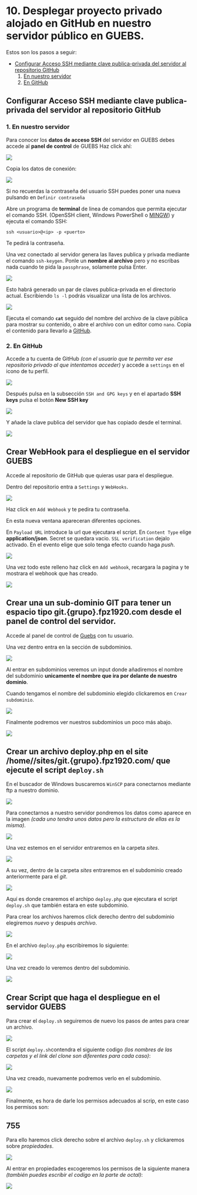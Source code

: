 # 10. Desplegar proyecto privado alojado en GitHub en nuestro servidor público en GUEBS.
Estos son los pasos a seguir:

  - [Configurar Acceso SSH mediante clave publica-privada del servidor al repositorio GitHub](#configurar-acceso-ssh-mediante-clave-publica-privada-del-servidor-al-repositorio-github)
    1. [En nuestro servidor](#en-nuestro-servidor)
    2. [En GitHub](#en-github)

## Configurar Acceso SSH mediante clave publica-privada del servidor al repositorio GitHub

### 1. En nuestro servidor
Para conocer los **datos de acceso SSH** del servidor en GUEBS debes accede al **panel de control** de GUEBS Haz click ahí:
   
![](images/doc10/doc10-panel-de-control-guebs.png)

Copia los datos de conexión:

![](images/doc10/doc10-panel-de-contro-datos-de-acceso-ssh.png)

Si no recuerdas la contraseña del usuario SSH puedes poner una nueva pulsando en `Definir contraseña`

Abre un programa de **terminal** de linea de comandos que permita ejecutar el comando SSH. (OpenSSH client, Windows PowerShell o [MINGW](https://www.google.com/search?q=MINGW)) y ejecuta el comando SSH:

    ssh <usuario>@<ip> -p <puerto>

Te pedirá la contraseña.

Una vez conectado al servidor genera las llaves publica y privada mediante el comando `ssh-keygen`. Ponle un **nombre al archivo** pero y no escribas nada cuando te pida la `passphrase`, solamente pulsa Enter.

![](images/doc10/doc10-conectarse-al-servidor-por-ssh.png)

Esto habrá generado un par de claves publica-privada en el directorio actual. Escribiendo `ls -l` podrás visualizar una lista de los archivos.

![](images/doc10/doc10-claves-publica-y-privada.png)

Ejecuta el comando **`cat`** seguido del nombre del archivo de la clave pública para mostrar su contenido, o abre el archivo con un editor como `nano`. Copia el contenido para llevarlo a [GitHub](https://github.com).

### 2. En GitHub
Accede a tu cuenta de GitHub *(con el usuario que te permita ver ese repositorio privado al que intentamos acceder)* y accede a `settings` en el icono de tu perfil.

![](images/doc10/doc10-github-settings.png)

Después pulsa en la subsección `SSH and GPG keys` y en el apartado **SSH keys** pulsa el botón **New SSH key**

![](images/doc10/doc10-github-new-ssh-key.png)

Y añade la clave publica del servidor que has copiado desde el terminal.

![](images/doc10/doc10-github-anadir-clave-publica.png)


## Crear WebHook para el despliegue en el servidor GUEBS

Accede al repositorio de GitHub que quieras usar para el despliegue.

Dentro del repositorio entra a `Settings` y `WebHooks`.

![](images/doc10/doc10-github-webhooks-1.png)

Haz click en `Add Webhook` y te pedira tu contraseña.

En esta nueva ventana apareceran diferentes opciones.

En `Payload URL` introduce la url que ejecutara el script.
En `Content Type` elige **application/json**.
Secret se quedara vacio.
`SSL verification` dejalo activado.
En el evento elige que solo tenga efecto cuando haga *push*.

![](images/doc10/doc10-github-webhooks-2.png)

Una vez todo este relleno haz click en `Add webhook`, recargara la pagina y te mostrara el webhook que has creado.

![](images/doc10/doc10-github-webhooks-3.png)

## Crear una un sub-dominio GIT para tener un espacio tipo git.{grupo}.fpz1920.com desde el panel de control del servidor.

Accede al panel de control de [Guebs](https://www.gestionservicios.online/login) con tu usuario.

Una vez dentro entra en la sección de subdominios.

![](images/doc10/doc10-panel-de-control-guebs-subdominio.png)

Al entrar en subdominios veremos un input donde añadiremos el nombre del subdominio **unicamente el nombre que ira por delante de nuestro dominio**. 

Cuando tengamos el nombre del subdominio elegido clickaremos en `Crear subdominio`.

![](images/doc10/doc10-panel-de-control-guebs-crear-subdominio.png)

Finalmente podremos ver nuestros subdominios un poco más abajo.

![](images/doc10/doc10-panel-de-control-guebs-subdominios-configurados.png)

## Crear un archivo deploy.php en el site /home/<usuario>/sites/git.{grupo}.fpz1920.com/ que ejecute el script `deploy.sh`

En el buscador de Windows buscaremos `WinSCP` para conectarnos mediante ftp a nuestro dominio.

![](images/doc10/doc10-buscar-winscp.png)

Para conectarnos a nuestro servidor pondremos los datos como aparece en la imagen *(cada uno tendra unos datos pero la estructura de ellas es la misma)*.

![](images/doc10/doc10-conectarse-a-winscp.png)

Una vez estemos en el servidor entraremos en la carpeta *sites*.

![](images/doc10/doc10-winscp-sites.png)

A su vez, dentro de la carpeta *sites* entraremos en el subdominio creado anteriormente para el *git*.

![](images/doc10/doc10-winscp-subdominio.png)

Aquí es donde crearemos el archipo `deploy.php` que ejecutara el script `deploy.sh` que también estara en este subdominio.

Para crear los archivos haremos click derecho dentro del subdominio elegiremos *nuevo* y después *archivo*.

![](images/doc10/doc10-crear-archivos.png)

En el archivo `deploy.php` escribiremos lo siguiente:

![](images/doc10/doc10-crear-deployphp.png)

Una vez creado lo veremos dentro del subdominio.

![](images/doc10/doc10-winscp-deployphp.png)

## Crear Script que haga el despliegue en el servidor GUEBS

Para crear el `deploy.sh` seguiremos de nuevo los pasos de antes para crear un archivo.

![](images/doc10/doc10-crear-archivos.png)

El script `deploy.sh`contendra el siguiente codigo *(los nombres de las carpetas y el link del clone son diferentes para cada caso)*:

![](images/doc10/doc10-crear-deploysh.png)

Una vez creado, nuevamente podremos verlo en el subdominio.

![](images/doc10/doc10-winscp-deploysh.png)

Finalmente, es hora de darle los permisos adecuados al scrip, en este caso los permisos son:
## 755

Para ello haremos click derecho sobre el archivo `deploy.sh` y clickaremos sobre *propiedades*.

![](images/doc10/doc10-winscp-deploysh-propiedades.png)

Al entrar en propiedades excogeremos los permisos de la siguiente manera *(también puedes escribir el codigo en la parte de octal)*:

![](images/doc10/doc10-winscp-deploysh-permisos.png)